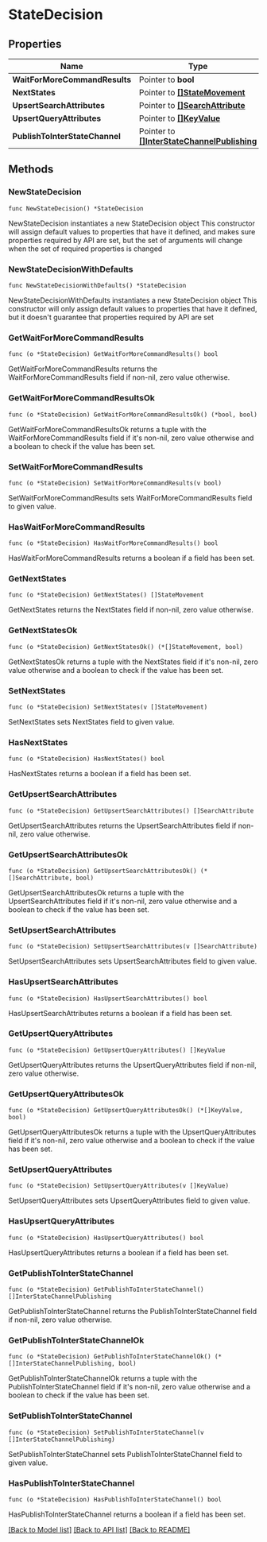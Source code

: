 # StateDecision

## Properties

Name | Type | Description | Notes
------------ | ------------- | ------------- | -------------
**WaitForMoreCommandResults** | Pointer to **bool** |  | [optional] 
**NextStates** | Pointer to [**[]StateMovement**](StateMovement.md) |  | [optional] 
**UpsertSearchAttributes** | Pointer to [**[]SearchAttribute**](SearchAttribute.md) |  | [optional] 
**UpsertQueryAttributes** | Pointer to [**[]KeyValue**](KeyValue.md) |  | [optional] 
**PublishToInterStateChannel** | Pointer to [**[]InterStateChannelPublishing**](InterStateChannelPublishing.md) |  | [optional] 

## Methods

### NewStateDecision

`func NewStateDecision() *StateDecision`

NewStateDecision instantiates a new StateDecision object
This constructor will assign default values to properties that have it defined,
and makes sure properties required by API are set, but the set of arguments
will change when the set of required properties is changed

### NewStateDecisionWithDefaults

`func NewStateDecisionWithDefaults() *StateDecision`

NewStateDecisionWithDefaults instantiates a new StateDecision object
This constructor will only assign default values to properties that have it defined,
but it doesn't guarantee that properties required by API are set

### GetWaitForMoreCommandResults

`func (o *StateDecision) GetWaitForMoreCommandResults() bool`

GetWaitForMoreCommandResults returns the WaitForMoreCommandResults field if non-nil, zero value otherwise.

### GetWaitForMoreCommandResultsOk

`func (o *StateDecision) GetWaitForMoreCommandResultsOk() (*bool, bool)`

GetWaitForMoreCommandResultsOk returns a tuple with the WaitForMoreCommandResults field if it's non-nil, zero value otherwise
and a boolean to check if the value has been set.

### SetWaitForMoreCommandResults

`func (o *StateDecision) SetWaitForMoreCommandResults(v bool)`

SetWaitForMoreCommandResults sets WaitForMoreCommandResults field to given value.

### HasWaitForMoreCommandResults

`func (o *StateDecision) HasWaitForMoreCommandResults() bool`

HasWaitForMoreCommandResults returns a boolean if a field has been set.

### GetNextStates

`func (o *StateDecision) GetNextStates() []StateMovement`

GetNextStates returns the NextStates field if non-nil, zero value otherwise.

### GetNextStatesOk

`func (o *StateDecision) GetNextStatesOk() (*[]StateMovement, bool)`

GetNextStatesOk returns a tuple with the NextStates field if it's non-nil, zero value otherwise
and a boolean to check if the value has been set.

### SetNextStates

`func (o *StateDecision) SetNextStates(v []StateMovement)`

SetNextStates sets NextStates field to given value.

### HasNextStates

`func (o *StateDecision) HasNextStates() bool`

HasNextStates returns a boolean if a field has been set.

### GetUpsertSearchAttributes

`func (o *StateDecision) GetUpsertSearchAttributes() []SearchAttribute`

GetUpsertSearchAttributes returns the UpsertSearchAttributes field if non-nil, zero value otherwise.

### GetUpsertSearchAttributesOk

`func (o *StateDecision) GetUpsertSearchAttributesOk() (*[]SearchAttribute, bool)`

GetUpsertSearchAttributesOk returns a tuple with the UpsertSearchAttributes field if it's non-nil, zero value otherwise
and a boolean to check if the value has been set.

### SetUpsertSearchAttributes

`func (o *StateDecision) SetUpsertSearchAttributes(v []SearchAttribute)`

SetUpsertSearchAttributes sets UpsertSearchAttributes field to given value.

### HasUpsertSearchAttributes

`func (o *StateDecision) HasUpsertSearchAttributes() bool`

HasUpsertSearchAttributes returns a boolean if a field has been set.

### GetUpsertQueryAttributes

`func (o *StateDecision) GetUpsertQueryAttributes() []KeyValue`

GetUpsertQueryAttributes returns the UpsertQueryAttributes field if non-nil, zero value otherwise.

### GetUpsertQueryAttributesOk

`func (o *StateDecision) GetUpsertQueryAttributesOk() (*[]KeyValue, bool)`

GetUpsertQueryAttributesOk returns a tuple with the UpsertQueryAttributes field if it's non-nil, zero value otherwise
and a boolean to check if the value has been set.

### SetUpsertQueryAttributes

`func (o *StateDecision) SetUpsertQueryAttributes(v []KeyValue)`

SetUpsertQueryAttributes sets UpsertQueryAttributes field to given value.

### HasUpsertQueryAttributes

`func (o *StateDecision) HasUpsertQueryAttributes() bool`

HasUpsertQueryAttributes returns a boolean if a field has been set.

### GetPublishToInterStateChannel

`func (o *StateDecision) GetPublishToInterStateChannel() []InterStateChannelPublishing`

GetPublishToInterStateChannel returns the PublishToInterStateChannel field if non-nil, zero value otherwise.

### GetPublishToInterStateChannelOk

`func (o *StateDecision) GetPublishToInterStateChannelOk() (*[]InterStateChannelPublishing, bool)`

GetPublishToInterStateChannelOk returns a tuple with the PublishToInterStateChannel field if it's non-nil, zero value otherwise
and a boolean to check if the value has been set.

### SetPublishToInterStateChannel

`func (o *StateDecision) SetPublishToInterStateChannel(v []InterStateChannelPublishing)`

SetPublishToInterStateChannel sets PublishToInterStateChannel field to given value.

### HasPublishToInterStateChannel

`func (o *StateDecision) HasPublishToInterStateChannel() bool`

HasPublishToInterStateChannel returns a boolean if a field has been set.


[[Back to Model list]](../README.md#documentation-for-models) [[Back to API list]](../README.md#documentation-for-api-endpoints) [[Back to README]](../README.md)


